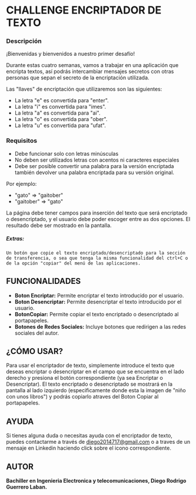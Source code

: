 # CHALLENGE ENCRIPTADOR DE TEXTO

### Descripción
¡Bienvenidas y bienvenidos a nuestro primer desafío!

Durante estas cuatro semanas, vamos a trabajar en una aplicación que encripta textos, así podrás intercambiar mensajes secretos con otras personas que sepan el secreto de la encriptación utilizada.

Las "llaves" de encriptación que utilizaremos son las siguientes:
- La letra "e" es convertida para "enter".
- La letra "i" es convertida para "imes".
- La letra "a" es convertida para "ai".
- La letra "o" es convertida para "ober".
- La letra "u" es convertida para "ufat".

### Requisitos
- Debe funcionar solo con letras minúsculas
- No deben ser utilizados letras con acentos ni caracteres especiales
- Debe ser posible convertir una palabra para la versión encriptada también devolver una palabra encriptada para su versión original.

Por ejemplo:
* "gato" => "gaitober"
* "gaitober" => "gato"

La página debe tener campos para inserción del texto que será encriptado o desencriptado, y el usuario debe poder escoger entre as dos opciones.
El resultado debe ser mostrado en la pantalla.
##### *Extras:*
	Un botón que copie el texto encriptado/desencriptado para la sección de transferencia, o sea que tenga la misma funcionalidad del ctrl+C o de la opción "copiar" del menú de las aplicaciones.


## FUNCIONALIDADES
* **Boton Encriptar:** Permite encriptar el texto introducido por el usuario.
* **Boton Desencriptar:** Permite desencriptar el texto introducido por el usuario.
* **BotonCopiar:** Permite copiar el texto encriptado o desencriptado al portapapeles.
* **Botones de Redes Sociales:** Incluye botones que redirigen a las redes sociales del autor.

## ¿CÓMO USAR?

Para usar el encriptador de texto, simplemente introduce el texto que deseas encriptar o desencriptar en el campo que se encuentra en el lado derecho y presiona el botón correspondiente (ya sea Encriptar o Desencriptar). El texto encriptado o desencriptado se mostrará en la pantalla al lado izquierdo (especificamente donde esta la imagen de "niño con unos libros") y podrás copiarlo atraves del Boton Copiar al portapapeles.

## AYUDA

Si tienes alguna duda o necesitas ayuda con el encriptador de texto, puedes contactarme a través de diego2014717@gmail.com o a traves de un mensaje en Linkedin haciendo click sobre el icono correspondiente.

## AUTOR
**Bachiller en Ingenieria Electronica y telecomunicaciones, Diego Rodrigo Guerrero Laban.**
